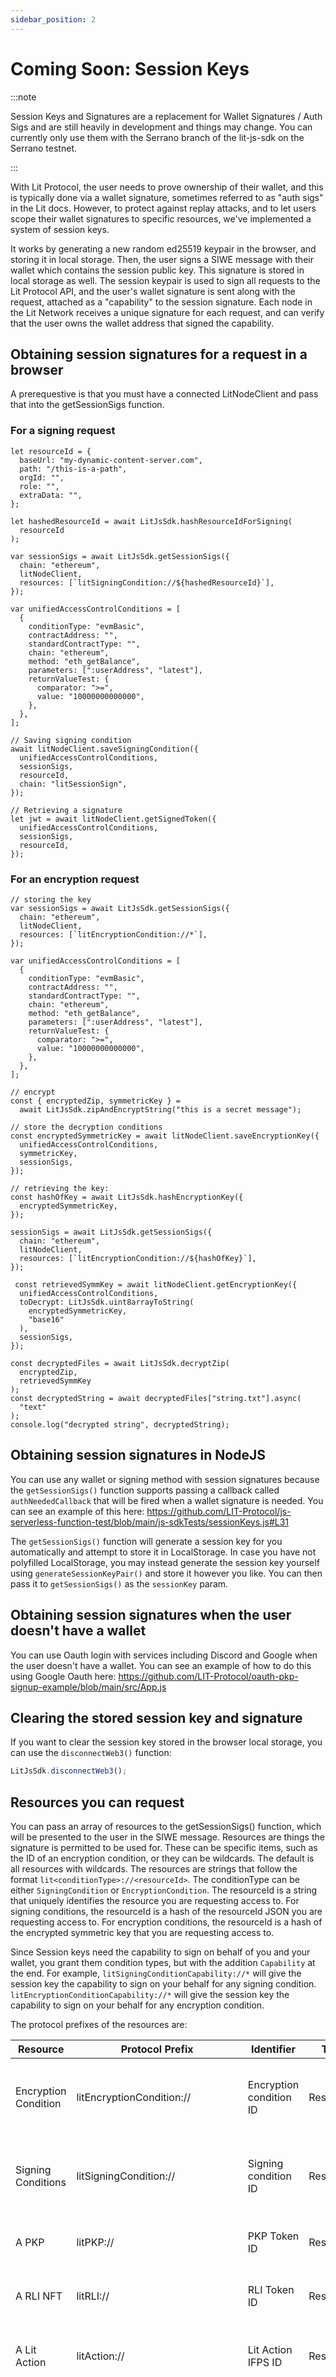 ```yaml
---
sidebar_position: 2
---
```


# Coming Soon: Session Keys

:::note

Session Keys and Signatures are a replacement for Wallet Signatures / Auth Sigs and are still heavily in development and things may change. You can currently only use them with the Serrano branch of the lit-js-sdk on the Serrano testnet.

:::

With Lit Protocol, the user needs to prove ownership of their wallet, and this is typically done via a wallet signature, sometimes referred to as "auth sigs" in the Lit docs. However, to protect against replay attacks, and to let users scope their wallet signatures to specific resources, we've implemented a system of session keys.

It works by generating a new random ed25519 keypair in the browser, and storing it in local storage. Then, the user signs a SIWE message with their wallet which contains the session public key. This signature is stored in local storage as well. The session keypair is used to sign all requests to the Lit Protocol API, and the user's wallet signature is sent along with the request, attached as a "capability" to the session signature. Each node in the Lit Network receives a unique signature for each request, and can verify that the user owns the wallet address that signed the capability.

## Obtaining session signatures for a request in a browser

A prerequestive is that you must have a connected LitNodeClient and pass that into the getSessionSigs function.

### For a signing request

```
let resourceId = {
  baseUrl: "my-dynamic-content-server.com",
  path: "/this-is-a-path",
  orgId: "",
  role: "",
  extraData: "",
};

let hashedResourceId = await LitJsSdk.hashResourceIdForSigning(
  resourceId
);

var sessionSigs = await LitJsSdk.getSessionSigs({
  chain: "ethereum",
  litNodeClient,
  resources: [`litSigningCondition://${hashedResourceId}`],
});

var unifiedAccessControlConditions = [
  {
    conditionType: "evmBasic",
    contractAddress: "",
    standardContractType: "",
    chain: "ethereum",
    method: "eth_getBalance",
    parameters: [":userAddress", "latest"],
    returnValueTest: {
      comparator: ">=",
      value: "10000000000000",
    },
  },
];

// Saving signing condition
await litNodeClient.saveSigningCondition({
  unifiedAccessControlConditions,
  sessionSigs,
  resourceId,
  chain: "litSessionSign",
});

// Retrieving a signature
let jwt = await litNodeClient.getSignedToken({
  unifiedAccessControlConditions,
  sessionSigs,
  resourceId,
});
```

### For an encryption request

```
// storing the key
var sessionSigs = await LitJsSdk.getSessionSigs({
  chain: "ethereum",
  litNodeClient,
  resources: [`litEncryptionCondition://*`],
});

var unifiedAccessControlConditions = [
  {
    conditionType: "evmBasic",
    contractAddress: "",
    standardContractType: "",
    chain: "ethereum",
    method: "eth_getBalance",
    parameters: [":userAddress", "latest"],
    returnValueTest: {
      comparator: ">=",
      value: "10000000000000",
    },
  },
];

// encrypt
const { encryptedZip, symmetricKey } =
  await LitJsSdk.zipAndEncryptString("this is a secret message");

// store the decryption conditions
const encryptedSymmetricKey = await litNodeClient.saveEncryptionKey({
  unifiedAccessControlConditions,
  symmetricKey,
  sessionSigs,
});

// retrieving the key:
const hashOfKey = await LitJsSdk.hashEncryptionKey({
  encryptedSymmetricKey,
});

sessionSigs = await LitJsSdk.getSessionSigs({
  chain: "ethereum",
  litNodeClient,
  resources: [`litEncryptionCondition://${hashOfKey}`],
});

 const retrievedSymmKey = await litNodeClient.getEncryptionKey({
  unifiedAccessControlConditions,
  toDecrypt: LitJsSdk.uint8arrayToString(
    encryptedSymmetricKey,
    "base16"
  ),
  sessionSigs,
});

const decryptedFiles = await LitJsSdk.decryptZip(
  encryptedZip,
  retrievedSymmKey
);
const decryptedString = await decryptedFiles["string.txt"].async(
  "text"
);
console.log("decrypted string", decryptedString);
```

## Obtaining session signatures in NodeJS

You can use any wallet or signing method with session signatures because the `getSessionSigs()` function supports passing a callback called `authNeededCallback` that will be fired when a wallet signature is needed. You can see an example of this here: https://github.com/LIT-Protocol/js-serverless-function-test/blob/main/js-sdkTests/sessionKeys.js#L31

The `getSessionSigs()` function will generate a session key for you automatically and attempt to store it in LocalStorage. In case you have not polyfilled LocalStorage, you may instead generate the session key yourself using `generateSessionKeyPair()` and store it however you like. You can then pass it to `getSessionSigs()` as the `sessionKey` param.

## Obtaining session signatures when the user doesn't have a wallet

You can use Oauth login with services including Discord and Google when the user doesn't have a wallet. You can see an example of how to do this using Google Oauth here: https://github.com/LIT-Protocol/oauth-pkp-signup-example/blob/main/src/App.js

## Clearing the stored session key and signature

If you want to clear the session key stored in the browser local storage, you can use the `disconnectWeb3()` function:

```js
LitJsSdk.disconnectWeb3();
```

## Resources you can request

You can pass an array of resources to the getSessionSigs() function, which will be presented to the user in the SIWE message. Resources are things the signature is permitted to be used for. These can be specific items, such as the ID of an encryption condition, or they can be wildcards. The default is all resources with wildcards. The resources are strings that follow the format `lit<conditionType>://<resourceId>`. The conditionType can be either `SigningCondition` or `EncryptionCondition`. The resourceId is a string that uniquely identifies the resource you are requesting access to. For signing conditions, the resourceId is a hash of the resourceId JSON you are requesting access to. For encryption conditions, the resourceId is a hash of the encrypted symmetric key that you are requesting access to.

Since Session keys need the capability to sign on behalf of you and your wallet, you grant them condition types, but with the addition `Capability` at the end. For example, `litSigningConditionCapability://*` will give the session key the capability to sign on your behalf for any signing condition. `litEncryptionConditionCapability://*` will give the session key the capability to sign on your behalf for any encryption condition.

The protocol prefixes of the resources are:

| Resource                        | Protocol Prefix                     | Identifier              | Type                | Usage                                                                                                                                                                                                      |
| ------------------------------- | ----------------------------------- | ----------------------- | ------------------- | ---------------------------------------------------------------------------------------------------------------------------------------------------------------------------------------------------------- |
| Encryption Condition            | litEncryptionCondition://           | Encryption condition ID | Restrictive         | Specify which encryption conditions can be processed                                                                                                                                                       |
| Signing Conditions              | litSigningCondition://              | Signing condition ID    | Restrictive         | Specify which signing conditions can be processed                                                                                                                                                          |
| A PKP                           | litPKP://                           | PKP Token ID            | Restrictive         | Specify which PKPs can be used                                                                                                                                                                             |
| A RLI NFT                       | litRLI://                           | RLI Token ID            | Restrictive         | Specify which RLIs can be used                                                                                                                                                                             |
| A Lit Action                    | litAction://                        | Lit Action IFPS ID      | Restrictive         | Specify which Lit Actions can be called                                                                                                                                                                    |
| Encryption Condition Delegation | litEncryptionConditionCapability:// | Encryption condition ID | Granting Capability | Specify which encryption conditions can be processed on behalf of this user. Only the key in the URI field of this signature is authorized to actually use this resource. This is typically a session key. |
| Signing Conditions Delegation   | litSigningConditionCapability://    | Signing condition ID    | Granting Capability | Specify which signing conditions can be processed on behalf of the user. Only the key in the URI field of this signature is authorized to actually use this resource. This is typically a session key.     |
| PKP Delegation                  | litPKPCapability://                 | PKP Token ID            | Granting Capability | Specify which PLPs can be used on behalf of the user. Only the key in the URI field of this signature is authorized to actually use this resource. This is typically a session key.                        |
| RLI Delegation                  | litRLICapability://                 | RLI TokenID             | Granting Capability | Specify which RLIs can be used on behalf of the user. Only the key in the URI field of this signature is authorized to actually use this resource. This is typically a session key.                        |
| Lit Action Delegation           | litActionCapability://              | Lit Action IPFS ID      | Granting Capability | Specify which Lit Actions can be called on behalf of the user. Only the key in the URI field of this signature is authorized to actually use this resource. This is typically a session key.               |
|                                 |                                     |                         |                     |                                                                                                                                                                                                            |

# Auth Sigs

Currently, an auth sig looks like this:

```jsx
{
	sig: "0x2bdede6164f56a601fc17a8a78327d28b54e87cf3fa20373fca1d73b804566736d76efe2dd79a4627870a50e66e1a9050ca333b6f98d9415d8bca424980611ca1c",
	derivedVia: "web3.eth.personal.sign",
	signedMessage: "localhost wants you to sign in with your Ethereum account:\n0x9D1a5EC58232A894eBFcB5e466E3075b23101B89\n\nThis is a key for Partiful\n\nURI: https://localhost/login\nVersion: 1\nChain ID: 1\nNonce: 1LF00rraLO4f7ZSIt\nIssued At: 2022-06-03T05:59:09.959Z",
	address: "0x9D1a5EC58232A894eBFcB5e466E3075b23101B89",
}
```

Session signatures have a new field, “capabilities”, which is an array of one or more signatures. Those signatures would have the address from the top level AuthSig in their URI field. These capabilities authorize this AuthSig address to utilize the resources specified in the capabilities SIWE messages.

# Session Keys

When the user “signs into” Lit, we generate a random session key for them. They sign that session pubkey as the “URI” of a SIWE message which creates a capability signature. There is a default expiration time of 24 hours, but this is configurable. This signature and the session key are stored in the localstorage of the browser.

When the user sends a request, the session key signs it and sends the signature with the request. The capability signature is also sent. Multiple capability signatures can be attached. Therefore, the AuthSig presented to the nodes is actually the session key AuthSig with the capability signatures attached. The SDK will use the session key to scope the AuthSig for each request to the specific resource and node being addressed. This prevents replay attacks.

Specifically, The SDK generates the random session keypair called "sessionKey". The user is presented with a SIWE message with the URI `sessionKey:ed25519:<actualSessionPubkeyHere>` and resources of `litEncryptionConditionCapability://*`, `litSigningConditionCapability://*`, `litPKPCapability://*`, `litRLICapability://*`, and `litActionCapability://*`. These “Capability” portion of these resource protocol prefixes indicate that this signature cannot be used on it’s own for those resources and only the session key signature can be used. This prevents someone from using a capability signature as a top-level authsig.

## Letting a user use your rate limit nft

Alice owns a rate limit NFT and wants to let Bob use it, but only for specific Lit Actions or another Resource or set of Resources.

Alice can create a SIWE signature with Bob’s session key in the URI field `sessionKey:ed25519:<bobsSessionKeyHere>` and the resources `litRLICapability://<RLITokenIdHere>`, and `litActionCapability://<litActionIpfsIdHere>`.

Bob can attach this signature as a capability when he sends his AuthSig to the nodes.

## Letting a user use your PKP for a specific Lit Action

Alice owns a PKP and wants use it with a specific Lit Action that she has not authorized yet. She could use the smart contract and addPermittedAction(), run the function, then removePermittedAction() function, but would prefer not to spend the gas and wait for blocks etc.

When Alice creates a capability by signing the session key, she specifies the resources `litPKPCapability://<pkpIdHere>` and `litActionCapability://<litActionIpfsIdHere>`.

The SDK can attach this signature as a capability when it sends the AuthSig to the nodes.
